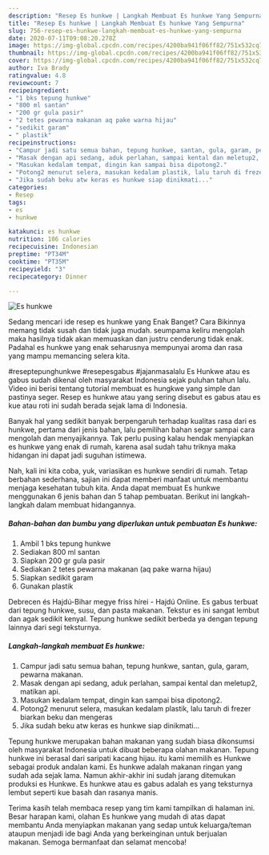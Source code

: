 ```yaml
---
description: "Resep Es hunkwe | Langkah Membuat Es hunkwe Yang Sempurna"
title: "Resep Es hunkwe | Langkah Membuat Es hunkwe Yang Sempurna"
slug: 756-resep-es-hunkwe-langkah-membuat-es-hunkwe-yang-sempurna
date: 2020-07-11T09:08:20.278Z
image: https://img-global.cpcdn.com/recipes/4200ba941f06ff82/751x532cq70/es-hunkwe-foto-resep-utama.jpg
thumbnail: https://img-global.cpcdn.com/recipes/4200ba941f06ff82/751x532cq70/es-hunkwe-foto-resep-utama.jpg
cover: https://img-global.cpcdn.com/recipes/4200ba941f06ff82/751x532cq70/es-hunkwe-foto-resep-utama.jpg
author: Iva Brady
ratingvalue: 4.8
reviewcount: 7
recipeingredient:
- "1 bks tepung hunkwe"
- "800 ml santan"
- "200 gr gula pasir"
- "2 tetes pewarna makanan aq pake warna hijau"
- "sedikit garam"
- " plastik"
recipeinstructions:
- "Campur jadi satu semua bahan, tepung hunkwe, santan, gula, garam, pewarna makanan."
- "Masak dengan api sedang, aduk perlahan, sampai kental dan meletup2, matikan api."
- "Masukan kedalam tempat, dingin kan sampai bisa dipotong2."
- "Potong2 menurut selera, masukan kedalam plastik, lalu taruh di frezer biarkan beku dan mengeras"
- "Jika sudah beku atw keras es hunkwe siap dinikmati..."
categories:
- Resep
tags:
- es
- hunkwe

katakunci: es hunkwe 
nutrition: 186 calories
recipecuisine: Indonesian
preptime: "PT34M"
cooktime: "PT35M"
recipeyield: "3"
recipecategory: Dinner

---
```



![Es hunkwe](https://img-global.cpcdn.com/recipes/4200ba941f06ff82/751x532cq70/es-hunkwe-foto-resep-utama.jpg)

Sedang mencari ide resep es hunkwe yang Enak Banget? Cara Bikinnya memang tidak susah dan tidak juga mudah. seumpama keliru mengolah maka hasilnya tidak akan memuaskan dan justru cenderung tidak enak. Padahal es hunkwe yang enak seharusnya mempunyai aroma dan rasa yang mampu memancing selera kita.

#reseptepunghunkwe #resepesgabus #jajanmasalalu Es Hunkwe atau es gabus sudah dikenal oleh masyarakat Indonesia sejak puluhan tahun lalu. Video ini berisi tentang tutorial membuat es hungkwe yang simple dan pastinya seger. Resep es hunkwe atau yang sering disebut es gabus atau es kue atau roti ini sudah berada sejak lama di Indonesia.

Banyak hal yang sedikit banyak berpengaruh terhadap kualitas rasa dari es hunkwe, pertama dari jenis bahan, lalu pemilihan bahan segar sampai cara mengolah dan menyajikannya. Tak perlu pusing kalau hendak menyiapkan es hunkwe yang enak di rumah, karena asal sudah tahu triknya maka hidangan ini dapat jadi suguhan istimewa.


Nah, kali ini kita coba, yuk, variasikan es hunkwe sendiri di rumah. Tetap berbahan sederhana, sajian ini dapat memberi manfaat untuk membantu menjaga kesehatan tubuh kita. Anda dapat membuat Es hunkwe menggunakan 6 jenis bahan dan 5 tahap pembuatan. Berikut ini langkah-langkah dalam membuat hidangannya.

<!--inarticleads1-->

##### Bahan-bahan dan bumbu yang diperlukan untuk pembuatan Es hunkwe:

1. Ambil 1 bks tepung hunkwe
1. Sediakan 800 ml santan
1. Siapkan 200 gr gula pasir
1. Sediakan 2 tetes pewarna makanan (aq pake warna hijau)
1. Siapkan sedikit garam
1. Gunakan  plastik


Debrecen és Hajdú-Bihar megye friss hírei - Hajdú Online. Es gabus terbuat dari tepung hunkwe, susu, dan pasta makanan. Tekstur es ini sangat lembut dan agak sedikit kenyal. Tepung hunkwe sedikit berbeda ya dengan tepung lainnya dari segi teksturnya. 

<!--inarticleads2-->

##### Langkah-langkah membuat Es hunkwe:

1. Campur jadi satu semua bahan, tepung hunkwe, santan, gula, garam, pewarna makanan.
1. Masak dengan api sedang, aduk perlahan, sampai kental dan meletup2, matikan api.
1. Masukan kedalam tempat, dingin kan sampai bisa dipotong2.
1. Potong2 menurut selera, masukan kedalam plastik, lalu taruh di frezer biarkan beku dan mengeras
1. Jika sudah beku atw keras es hunkwe siap dinikmati...


Tepung hunkwe merupakan bahan makanan yang sudah biasa dikonsumsi oleh masyarakat Indonesia untuk dibuat beberapa olahan makanan. Tepung hunkwe ini berasal dari saripati kacang hijau. itu kami memilih es Hunkwe sebagai produk andalan kami. Es hunkwe adalah makanan ringan yang sudah ada sejak lama. Namun akhir-akhir ini sudah jarang ditemukan produksi es Hunkwe. Es hunkwe atau es gabus adalah es yang teksturnya lembut seperti kue basah dan rasanya manis. 

Terima kasih telah membaca resep yang tim kami tampilkan di halaman ini. Besar harapan kami, olahan Es hunkwe yang mudah di atas dapat membantu Anda menyiapkan makanan yang sedap untuk keluarga/teman ataupun menjadi ide bagi Anda yang berkeinginan untuk berjualan makanan. Semoga bermanfaat dan selamat mencoba!
